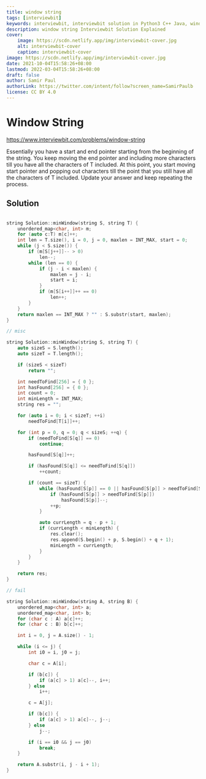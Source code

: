 ```yaml
---
title: window string
tags: [interviewbit]
keywords: interviewbit, interviewbit solution in Python3 C++ Java, window string solution
description: window string Interviewbit Solution Explained
cover:
    image: https://scdn.netlify.app/img/interviewbit-cover.jpg
    alt: interviewbit-cover
    caption: interviewbit-cover
image: https://scdn.netlify.app/img/interviewbit-cover.jpg
date: 2021-10-04T15:58:26+08:00
lastmod: 2022-03-04T15:58:26+08:00
draft: false
author: Samir Paul
authorLink: https://twitter.com/intent/follow?screen_name=SamirPaulb
license: CC BY 4.0
---
```


# Window String

https://www.interviewbit.com/problems/window-string



Essentially you have a start and end pointer starting from the beginning
of the string. You keep moving the end pointer and including
more characters till you have all the characters of T included.
At this point, you start moving start pointer and popping out characters till
the point that you still have all the characters of T included.
Update your answer and keep repeating the process.

## Solution

```cpp

string Solution::minWindow(string S, string T) {
    unordered_map<char, int> m;
    for (auto c:T) m[c]++;
    int len = T.size(), i = 0, j = 0, maxlen = INT_MAX, start = 0;
    while (j < S.size()) {
        if (m[S[j++]]-- > 0)
            len--;
        while (len == 0) {
            if (j - i < maxlen) {
                maxlen = j - i;
                start = i;
            }
            if (m[S[i++]]++ == 0)
                len++;
        }
    }
    return maxlen == INT_MAX ? "" : S.substr(start, maxlen);
}

// misc

string Solution::minWindow(string S, string T) {
    auto sizeS = S.length();
    auto sizeT = T.length();

    if (sizeS < sizeT)
        return "";

    int needToFind[256] = { 0 };
    int hasFound[256] = { 0 };
    int count = 0;
    int minLength = INT_MAX;
    string res = "";

    for (auto i = 0; i < sizeT; ++i)
        needToFind[T[i]]++;

    for (int p = 0, q = 0; q < sizeS; ++q) {
        if (needToFind[S[q]] == 0)
            continue;

        hasFound[S[q]]++;

        if (hasFound[S[q]] <= needToFind[S[q]])
            ++count;

        if (count == sizeT) {
            while (hasFound[S[p]] == 0 || hasFound[S[p]] > needToFind[S[p]]) {
                if (hasFound[S[p]] > needToFind[S[p]])
                    hasFound[S[p]]--;
                ++p;
            }

            auto currLength = q - p + 1;
            if (currLength < minLength) {
                res.clear();
                res.append(S.begin() + p, S.begin() + q + 1);
                minLength = currLength;
            }
        }
    }

    return res;
}

// fail

string Solution::minWindow(string A, string B) {
    unordered_map<char, int> a;
    unordered_map<char, int> b;
    for (char c : A) a[c]++;
    for (char c : B) b[c]++;

    int i = 0, j = A.size() - 1;

    while (i <= j) {
        int i0 = i, j0 = j;

        char c = A[i];

        if (b[c]) {
            if (a[c] > 1) a[c]--, i++;
        } else
            i++;

        c = A[j];

        if (b[c]) {
            if (a[c] > 1) a[c]--, j--;
        } else
            j--;

        if (i == i0 && j == j0)
            break;
    }

    return A.substr(i, j - i + 1);
}
```